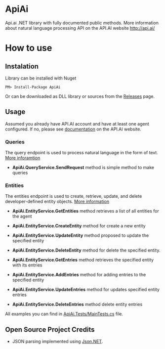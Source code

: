 # ApiAi
Api.ai .NET library with fully documented public methods. More information about natural language processing API on the API.AI website http://api.ai/

# How to use
## Instalation

Library can be installed with Nuget
```
PM> Install-Package ApiAi
```

Or can be downloaded as DLL library or sources from the [Releases](https://github.com/NickRimmer/ApiAi/releases) page.

## Usage
Assumed you already have API.AI account and have at least one agent configured. If no, please see [documentation](http://api.ai/docs/index.html) on the API.AI website.

### Queries
The query endpoint is used to process natural language in the form of text. [More inforamtion](https://api.ai/docs/reference/agent/query)

- __ApiAi.QueryService.SendRequest__ method is simple method to make queries


### Entities
The entities endpoint is used to create, retrieve, update, and delete developer-defined entity objects. [More information](https://api.ai/docs/reference/agent/entities)

- __ApiAi.EntityService.GetEntities__ method retrieves a list of all entities for the agent
- __ApiAi.EntityService.CreateEntity__ method for create a new entity
- __ApiAi.EntityService.UpdateEntity__ method proposed to update the specified entity
- __ApiAi.EntityService.DeleteEntity__ method for delete the specified entity.

- __ApiAi.EntityService.GetEntries__ method retrieves the specified entity with its entries
- __ApiAi.EntityService.AddEntries__ method for adding entries to the specified entity
- __ApiAi.EntityService.UpdateEntries__ method for updates specified entity entries
- __ApiAi.EntityService.DeleteEntries__ method delete entity entries

All examples you can find in [ApiAi.Tests/MainTests.cs](https://github.com/NickRimmer/ApiAi/blob/master/ApiAi.Tests/MainTests.cs) file.

## Open Source Project Credits

* JSON parsing implemented using [Json.NET](http://www.newtonsoft.com/json).
